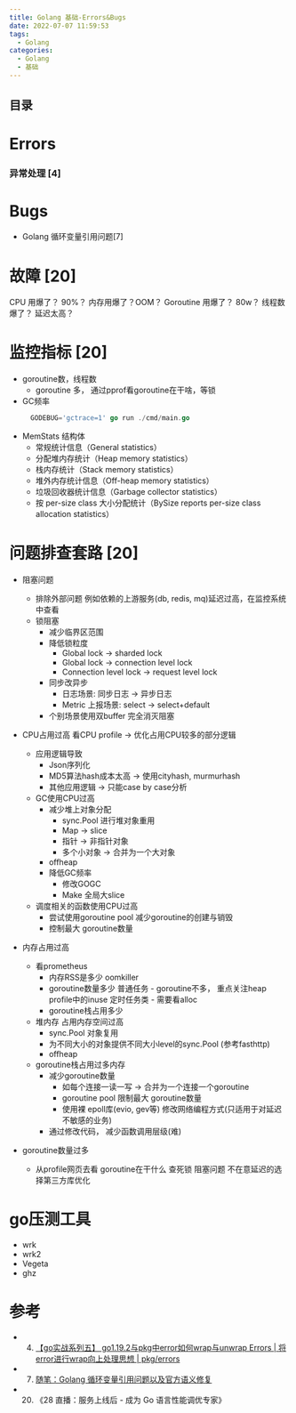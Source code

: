 ```yaml
---
title: Golang 基础-Errors&Bugs
date: 2022-07-07 11:59:53
tags:
  - Golang
categories:
  - Golang
  - 基础
---
```


<p></p>
<!-- more -->


## 目录
<!-- toc -->


# Errors
### 异常处理 [4]

# Bugs
+ Golang 循环变量引用问题[7]

# 故障 [20]
CPU 用爆了？ 90%？
内存用爆了？OOM？
Goroutine 用爆了？ 80w？
线程数爆了？
延迟太高？



# 监控指标 [20]
+ goroutine数，线程数
  - goroutine 多， 通过pprof看goroutine在干啥，等锁
+ GC频率
  ``` go
    GODEBUG='gctrace=1' go run ./cmd/main.go 
  ```
+ MemStats 结构体
  - 常规统计信息（General statistics）
  - 分配堆内存统计（Heap memory statistics）
  - 栈内存统计（Stack memory statistics）
  - 堆外内存统计信息（Off-heap memory statistics）
  - 垃圾回收器统计信息（Garbage collector statistics）
  - 按 per-size class 大小分配统计（BySize reports per-size class allocation statistics）


# 问题排查套路 [20]
+ 阻塞问题
  + 排除外部问题
    例如依赖的上游服务(db, redis, mq)延迟过高，在监控系统中查看
  + 锁阻塞
    - 减少临界区范围
    - 降低锁粒度
      - Global lock -> sharded lock
      - Global lock -> connection level lock
      - Connection level lock -> request level lock
    - 同步改异步
      - 日志场景: 同步日志 -> 异步日志
      - Metric 上报场景: select -> select+default
    - 个别场景使用双buffer 完全消灭阻塞

+ CPU占用过高
  看CPU profile -> 优化占用CPU较多的部分逻辑
  + 应用逻辑导致
    - Json序列化
    - MD5算法hash成本太高 -> 使用cityhash, murmurhash
    - 其他应用逻辑 -> 只能case by case分析
  + GC使用CPU过高
    - 减少堆上对象分配
      - sync.Pool 进行堆对象重用
      - Map -> slice
      - 指针 -> 非指针对象
      - 多个小对象 -> 合并为一个大对象
    - offheap
    - 降低GC频率
      - 修改GOGC
      - Make 全局大slice
  + 调度相关的函数使用CPU过高
    - 尝试使用goroutine pool 减少goroutine的创建与销毁
    - 控制最大 goroutine数量

+ 内存占用过高
  - 看prometheus 
      + 内存RSS是多少
        oomkiller
      + goroutine数量多少
        普通任务 - goroutine不多， 重点关注heap profile中的inuse
        定时任务类 - 需要看alloc
      + goroutine栈占用多少
   + 堆内存 占用内存空间过高
     - sync.Pool 对象复用
     - 为不同大小的对象提供不同大小level的sync.Pool  (参考fasthttp)
     - offheap
   + goroutine栈占用过多内存
     - 减少goroutine数量
       + 如每个连接一读一写  -> 合并为一个连接一个goroutine
       + goroutine pool 限制最大 goroutine数量
       + 使用裸 epoll库(evio, gev等) 修改网络编程方式(只适用于对延迟不敏感的业务)
     - 通过修改代码， 减少函数调用层级(难)

+ goroutine数量过多
  - 从profile网页去看 goroutine在干什么
    查死锁 阻塞问题
    不在意延迟的选择第三方库优化


# go压测工具
+ wrk
+ wrk2
+ Vegeta
+ ghz


# 参考
+  4. [【go实战系列五】 go1.19.2与pkg中error如何wrap与unwrap Errors | 将error进行wrap向上处理思想 | pkg/errors](https://blog.csdn.net/wanglei19891210/article/details/128092331)
+  7. [随笔：Golang 循环变量引用问题以及官方语义修复](https://cloud.tencent.com/developer/article/2240620)
+  20. 《28 直播：服务上线后 - 成为 Go 语言性能调优专家》 

